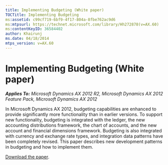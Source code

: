 ```yaml
---
title: Implementing Budgeting (White paper)
TOCTitle: Implementing Budgeting
ms:assetid: c99cf719-6bf9-4f17-804a-8fbe762ac9d6
ms:mtpsurl: https://technet.microsoft.com/library/Hh272878(v=AX.60)
ms:contentKeyID: 36584402
author: Khairunj
ms.date: 04/18/2014
mtps_version: v=AX.60
---
```


# Implementing Budgeting (White paper) 


_**Applies To:** Microsoft Dynamics AX 2012 R2, Microsoft Dynamics AX 2012 Feature Pack, Microsoft Dynamics AX 2012_

In Microsoft Dynamics AX 2012, budgeting capabilities are enhanced to provide significantly more functionality than in earlier versions. To support new functionality, budgeting is integrated with the ledger, the new accounting distributions framework, the chart of accounts, and the new account and financial dimensions framework. Budgeting is also integrated with currency and exchange rate types, and integration data patterns have been completely revised. This paper describes new development patterns in budgeting and how to implement them.

[Download the paper](http://go.microsoft.com/fwlink/?linkid=213129).

  


